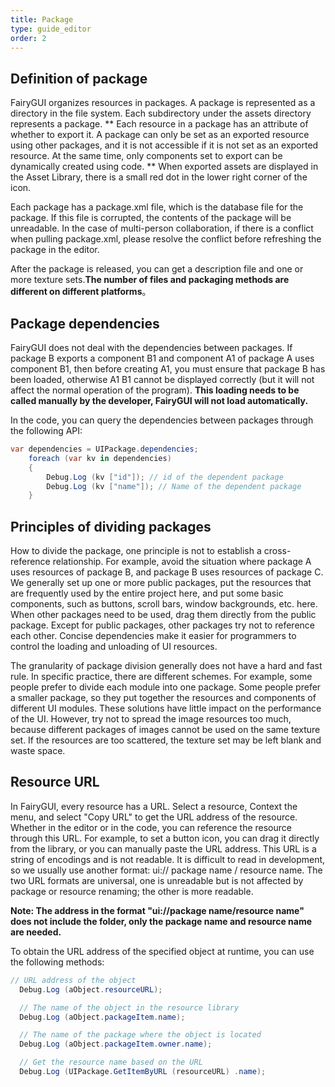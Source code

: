 ```yaml
---
title: Package
type: guide_editor
order: 2
---
```


## Definition of package

FairyGUI organizes resources in packages. A package is represented as a directory in the file system. Each subdirectory under the assets directory represents a package. ** Each resource in a package has an attribute of whether to export it. A package can only be set as an exported resource using other packages, and it is not accessible if it is not set as an exported resource. At the same time, only components set to export can be dynamically created using code. ** When exported assets are displayed in the Asset Library, there is a small red dot in the lower right corner of the icon.

Each package has a package.xml file, which is the database file for the package. If this file is corrupted, the contents of the package will be unreadable. In the case of multi-person collaboration, if there is a conflict when pulling package.xml, please resolve the conflict before refreshing the package in the editor.

After the package is released, you can get a description file and one or more texture sets.**The number of files and packaging methods are different on different platforms**。

## Package dependencies

FairyGUI does not deal with the dependencies between packages. If package B exports a component B1 and component A1 of package A uses component B1, then before creating A1, you must ensure that package B has been loaded, otherwise A1 B1 cannot be displayed correctly (but it will not affect the normal operation of the program). **This loading needs to be called manually by the developer, FairyGUI will not load automatically.**

In the code, you can query the dependencies between packages through the following API:

```csharp
var dependencies = UIPackage.dependencies;
    foreach (var kv in dependencies)
    {
        Debug.Log (kv ["id"]); // id of the dependent package
        Debug.Log (kv ["name"]); // Name of the dependent package
    }
```

## Principles of dividing packages

How to divide the package, one principle is not to establish a cross-reference relationship. For example, avoid the situation where package A uses resources of package B, and package B uses resources of package C. We generally set up one or more public packages, put the resources that are frequently used by the entire project here, and put some basic components, such as buttons, scroll bars, window backgrounds, etc. here. When other packages need to be used, drag them directly from the public package. Except for public packages, other packages try not to reference each other. Concise dependencies make it easier for programmers to control the loading and unloading of UI resources.

The granularity of package division generally does not have a hard and fast rule. In specific practice, there are different schemes. For example, some people prefer to divide each module into one package. Some people prefer a smaller package, so they put together the resources and components of different UI modules. These solutions have little impact on the performance of the UI. However, try not to spread the image resources too much, because different packages of images cannot be used on the same texture set. If the resources are too scattered, the texture set may be left blank and waste space.

## Resource URL

In FairyGUI, every resource has a URL. Select a resource, Context the menu, and select "Copy URL" to get the URL address of the resource. Whether in the editor or in the code, you can reference the resource through this URL. For example, to set a button icon, you can drag it directly from the library, or you can manually paste the URL address. This URL is a string of encodings and is not readable. It is difficult to read in development, so we usually use another format: ui:// package name / resource name. The two URL formats are universal, one is unreadable but is not affected by package or resource renaming; the other is more readable.

**Note: The address in the format "ui://package name/resource name" does not include the folder, only the package name and resource name are needed.**

To obtain the URL address of the specified object at runtime, you can use the following methods:

```csharp
// URL address of the object
  Debug.Log (aObject.resourceURL);

  // The name of the object in the resource library
  Debug.Log (aObject.packageItem.name);

  // The name of the package where the object is located
  Debug.Log (aObject.packageItem.owner.name);

  // Get the resource name based on the URL
  Debug.Log (UIPackage.GetItemByURL (resourceURL) .name);
```
